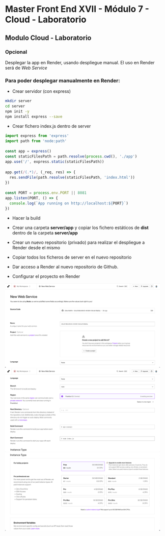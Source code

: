 # Master Front End XVII - Módulo 7 - Cloud - Laboratorio

## Modulo Cloud - Laboratorio

### Opcional

Desplegar la app en Render, usando despliegue manual. El uso en Render será de _Web Service_

### Para poder desplegar manualmente en Render:

- Crear servidor (con express)

```bash
mkdir server
cd server
npm init -y
npm install express --save
```

- Crear fichero index.js dentro de server

```js
import express from 'express'
import path from 'node:path'

const app = express()
const staticFilesPath = path.resolve(process.cwd(), './app')
app.use('/', express.static(staticFilesPath))

app.get(/(.*)/, (_req, res) => {
  res.sendFile(path.resolve(staticFilesPath, 'index.html'))
})

const PORT = process.env.PORT || 8081
app.listen(PORT, () => {
  console.log(`App running on http://localhost:${PORT}`)
})
```

- Hacer la build

- Crear una carpeta **server/app** y copiar los fichero estáticos de **dist** dentro de la carpeta **server/app**

- Crear un nuevo repositorio (privado) para realizar el despliegue a Render desde el mismo

- Copiar todos los ficheros de server en el nuevo repositorio

- Dar acceso a Render al nuevo repositorio de Github.

- Configurar el proyecto en Render

![configuracion1](./snapshot/snapshot1.png)
![configuracion2](./snapshot/snapshot2.png)
![configuracion3](./snapshot/snapshot3.png)

